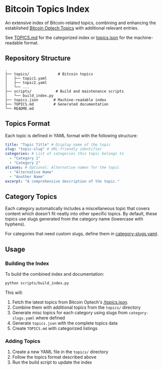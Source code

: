 # Bitcoin Topics Index

An extensive index of Bitcoin-related topics, combining and enhancing the established [Bitcoin Optech Topics](https://bitcoinops.org/en/topics/) with additional relevant entries.

See [TOPICS.md](TOPICS.md) for the categorized index or [topics.json](topics.json) for the machine-readable format.

## Repository Structure

```
.
├── topics/             # Bitcoin topics
│   ├── topic1.yaml
│   ├── topic2.yaml
│   └── ...
├── scripts/           # Build and maintenance scripts
│   └── build_index.py
├── topics.json       # Machine-readable index
├── TOPICS.md         # Generated documentation
└── README.md
```

## Topics Format

Each topic is defined in YAML format with the following structure:

```yaml
title: "Topic Title" # Display name of the topic
slug: "topic-slug" # URL-friendly identifier
categories: # List of categories this topic belongs to
  - "Category 1"
  - "Category 2"
aliases: # Optional: Alternative names for the topic
  - "Alternative Name"
  - "Another Name"
excerpt: "A comprehensive description of the topic."
```

## Category Topics

Each category automatically includes a miscellaneous topic that covers content which doesn't fit neatly into other specific topics.
By default, these topics use slugs generated from the category name (lowercase with hyphens).

For categories that need custom slugs, define them in [category-slugs.yaml](category-slugs.yaml).

## Usage

### Building the Index

To build the combined index and documentation:

```bash
python scripts/build_index.py
```

This will:

1. Fetch the latest topics from Bitcoin Optech's [/topics.json](https://bitcoinops.org/topics.json).
2. Combine them with additional topics from the `topics/` directory
3. Generate misc topics for each category using slugs from `category-slugs.yaml` where defined
4. Generate `topics.json` with the complete topics data
5. Create `TOPICS.md` with categorized listings

### Adding Topics

1. Create a new YAML file in the `topics/` directory
2. Follow the topics format described above
3. Run the build script to update the index
